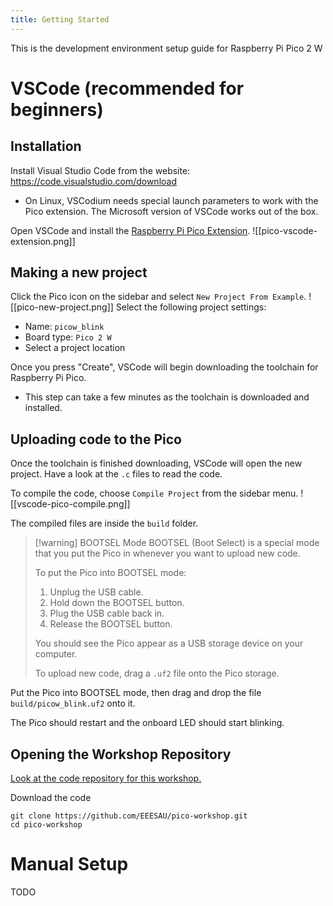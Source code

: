 ```yaml
---
title: Getting Started
---
```

This is the development environment setup guide for Raspberry Pi Pico 2 W
# VSCode (recommended for beginners)
## Installation
Install Visual Studio Code from the website: https://code.visualstudio.com/download
- On Linux, VSCodium needs special launch parameters to work with the Pico extension. The Microsoft version of VSCode works out of the box.

Open VSCode and install the [Raspberry Pi Pico Extension](https://marketplace.visualstudio.com/items/?itemName=raspberry-pi.raspberry-pi-pico).
![[pico-vscode-extension.png]]
## Making a new project
Click the Pico icon on the sidebar and select `New Project From Example`.
![[pico-new-project.png]]
Select the following project settings:
- Name: `picow_blink`
- Board type: `Pico 2 W`
- Select a project location

Once you press "Create", VSCode will begin downloading the toolchain for Raspberry Pi Pico.
- This step can take a few minutes as the toolchain is downloaded and installed.
## Uploading code to the Pico
Once the toolchain is finished downloading, VSCode will open the new project. Have a look at the `.c` files to read the code.

To compile the code, choose `Compile Project` from the sidebar menu.
![[vscode-pico-compile.png]]

The compiled files are inside the `build` folder.

> [!warning] BOOTSEL Mode
> BOOTSEL (Boot Select) is a special mode that you put the Pico in whenever you want to upload new code. 
> 
> To put the Pico into BOOTSEL mode:
> 1. Unplug the USB cable.
> 2. Hold down the BOOTSEL button.
> 3. Plug the USB cable back in.
> 4. Release the BOOTSEL button.
> 
> You should see the Pico appear as a USB storage device on your computer.
> 
> To upload new code, drag a `.uf2` file onto the Pico storage.

Put the Pico into BOOTSEL mode, then drag and drop the file `build/picow_blink.uf2` onto it.

The Pico should restart and the onboard LED should start blinking.
## Opening the Workshop Repository
[Look at the code repository for this workshop.](https://github.com/EEESAU/pico-workshop)

Download the code
```shell
git clone https://github.com/EEESAU/pico-workshop.git
cd pico-workshop
```
# Manual Setup
TODO
